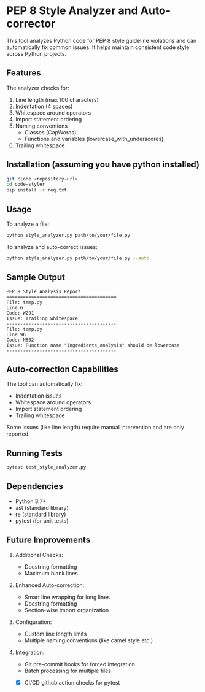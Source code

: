 # PEP 8 Style Analyzer and Auto-corrector

This tool analyzes Python code for PEP 8 style guideline violations and can automatically fix common issues. It helps maintain consistent code style across Python projects.

## Features

The analyzer checks for:
1. Line length (max 100 characters)
2. Indentation (4 spaces)
3. Whitespace around operators
4. Import statement ordering
5. Naming conventions
   - Classes (CapWords)
   - Functions and variables (lowercase_with_underscores)
6. Trailing whitespace

## Installation (assuming you have python installed)

```bash
git clone <repository-url>
cd code-styler
pip install -r req.txt
```

## Usage

To analyze a file:
```bash
python style_analyzer.py path/to/your/file.py
```

To analyze and auto-correct issues:
```bash
python style_analyzer.py path/to/your/file.py --auto
```

## Sample Output

```
PEP 8 Style Analysis Report
========================================
File: temp.py
Line 6
Code: W291
Issue: Trailing whitespace
----------------------------------------
File: temp.py
Line 96
Code: N802
Issue: Function name "Ingredients_analysis" should be lowercase
----------------------------------------
```

## Auto-correction Capabilities

The tool can automatically fix:
- Indentation issues
- Whitespace around operators
- Import statement ordering
- Trailing whitespace

Some issues (like line length) require manual intervention and are only reported.

## Running Tests

```bash
pytest test_style_analyzer.py
```

## Dependencies

- Python 3.7+
- ast (standard library)
- re (standard library)
- pytest (for unit tests)

## Future Improvements

1. Additional Checks:
   - Docstring formatting
   - Maximum blank lines

2. Enhanced Auto-correction:
   - Smart line wrapping for long lines
   - Docstring formatting
   - Section-wise import organization

3. Configuration:
   - Custom line length limits
   - Multiple naming conventions (like camel style etc.)

4. Integration:
   - Git pre-commit hooks for forced integration
   - Batch processing for multiple files
   - [x] CI/CD github action checks for pytest

